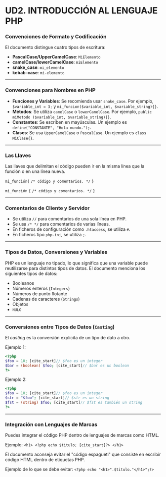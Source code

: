 # UD2.  INTRODUCCIÓN AL LENGUAJE PHP 

###  Convenciones de Formato y Codificación

 El documento distingue cuatro tipos de escritura:

  *  **PascalCase/UpperCamelCase**: `MiElemento` 
  *  **camelCase/lowerCamelCase**: `miElemento`
  *  **snake\_case**: `mi_elemento`
  *  **kebab-case**: `mi-elemento` 

-----

### Convenciones para Nombres en PHP

  *  **Funciones y Variables**: Se recomienda usar `snake_case`.  Por ejemplo, `$variable_int = 3;`  y `mi_funcion($variable_int, $variable_string){}`.
  *  **Métodos**: Se utiliza `camelCase` o `lowerCamelCase`.  Por ejemplo, `public miMetodo ($variable_int, $variable_string){}`.
  *  **Constantes**: Se escriben en mayúsculas.  Un ejemplo es `define("CONSTANTE", "Hola mundo.");`.
  *  **Clases**: Se usa `UpperCamelCase` o `PascalCase`.  Un ejemplo es `class MiClase{}`.

-----

### Las Llaves

 Las llaves que delimitan el código pueden ir en la misma línea que la función o en una línea nueva.

`mi_función{`
`/* código y comentarios. */`
`}`

`mi_función`
`{`
`/* código y comentarios. */`
`}`

-----

###  Comentarios de Cliente y Servidor 

  *  Se utiliza `//` para comentarios de una sola línea en PHP.
  *  Se usa `/* */` para comentarios de varias líneas.
  *  En ficheros de configuración como `.htaccess`, se utiliza `#`.
  *  En ficheros tipo `php.ini`, se utiliza `;`.

-----

###  Tipos de Datos, Conversiones y Variables 

 PHP es un lenguaje no tipado, lo que significa que una variable puede reutilizarse para distintos tipos de datos.  El documento menciona los siguientes tipos de datos:

  *  Booleanos 
  *  Números enteros (`Integers`) 
  *  Números de punto flotante 
  *  Cadenas de caracteres (`Strings`) 
  *  Objetos 
  *  `NULO` 

-----

###  Conversiones entre Tipos de Datos (`Casting`)

 El *casting* es la conversión explícita de un tipo de dato a otro.

Ejemplo 1:

```php
<?php
$foo = 10; [cite_start]// $foo es un integer 
$bar = (boolean) $foo; [cite_start]// $bar es un boolean 
?>
```

Ejemplo 2:

```php
<?php
$foo = 10; [cite_start]// $foo es un integer 
$str = "$foo"; [cite_start]// $str es un string
$fst = (string) $foo; [cite_start]// $fst es también un string 
?>
```

-----

###  Integración con Lenguajes de Marcas 

 Puedes integrar el código PHP dentro de lenguajes de marcas como HTML.

Ejemplo:
`<h1> <?php echo $titulo; [cite_start]?> </h1>`

 El documento aconseja evitar el "código espagueti" que consiste en escribir código HTML dentro de etiquetas PHP.

Ejemplo de lo que se debe evitar:
 `<?php echo "<h1>".$titulo."</h1>";?>` 